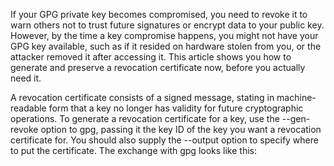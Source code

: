 If your GPG private key becomes compromised, you need to revoke it to warn others not to trust future signatures or encrypt data to your public key. However, by the time a key compromise happens, you might not have your GPG key available, such as if it resided on hardware stolen from you, or the attacker removed it after accessing it. This article shows you how to generate and preserve a revocation certificate now, before you actually need it.

A revocation certificate consists of a signed message, stating in machine-readable form that a key no longer has validity for future cryptographic operations. To generate a revocation certificate for a key, use the --gen-revoke option to gpg, passing it the key ID of the key you want a revocation certificate for. You should also supply the --output option to specify where to put the certificate. The exchange with gpg looks like this:
